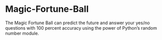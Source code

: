 # Magic-Fortune-Ball
The Magic Fortune Ball can predict the  future and answer your yes/no questions  with 100 percent accuracy using the power  of Python’s random number module. 
